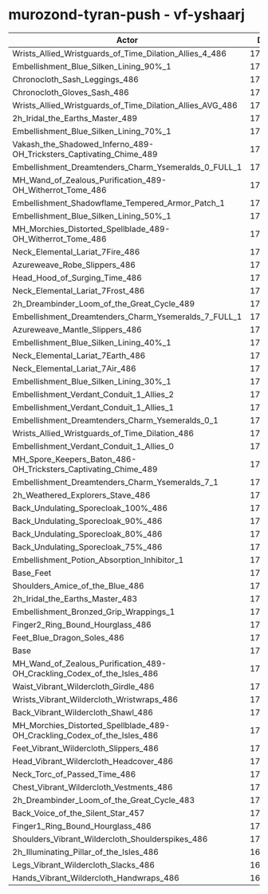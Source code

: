 # murozond-tyran-push - vf-yshaarj
| Actor | DPS | Increase |
|---|:---:|:---:|
|Wrists_Allied_Wristguards_of_Time_Dilation_Allies_4_486|175149|2.48%|
|Embellishment_Blue_Silken_Lining_90%_1|174952|2.37%|
|Chronocloth_Sash_Leggings_486|174582|2.15%|
|Chronocloth_Gloves_Sash_486|174539|2.13%|
|Wrists_Allied_Wristguards_of_Time_Dilation_Allies_AVG_486|174331|2.01%|
|2h_Iridal_the_Earths_Master_489|174075|1.86%|
|Embellishment_Blue_Silken_Lining_70%_1|174033|1.83%|
|Vakash_the_Shadowed_Inferno_489-OH_Tricksters_Captivating_Chime_489|173984|1.80%|
|Embellishment_Dreamtenders_Charm_Ysemeralds_0_FULL_1|173384|1.45%|
|MH_Wand_of_Zealous_Purification_489-OH_Witherrot_Tome_486|173311|1.41%|
|Embellishment_Shadowflame_Tempered_Armor_Patch_1|173228|1.36%|
|Embellishment_Blue_Silken_Lining_50%_1|173202|1.34%|
|MH_Morchies_Distorted_Spellblade_489-OH_Witherrot_Tome_486|173106|1.29%|
|Neck_Elemental_Lariat_7Fire_486|173007|1.23%|
|Azureweave_Robe_Slippers_486|173005|1.23%|
|Head_Hood_of_Surging_Time_486|172976|1.21%|
|Neck_Elemental_Lariat_7Frost_486|172974|1.21%|
|2h_Dreambinder_Loom_of_the_Great_Cycle_489|172814|1.12%|
|Embellishment_Dreamtenders_Charm_Ysemeralds_7_FULL_1|172807|1.11%|
|Azureweave_Mantle_Slippers_486|172791|1.10%|
|Embellishment_Blue_Silken_Lining_40%_1|172753|1.08%|
|Neck_Elemental_Lariat_7Earth_486|172513|0.94%|
|Neck_Elemental_Lariat_7Air_486|172297|0.82%|
|Embellishment_Blue_Silken_Lining_30%_1|172247|0.79%|
|Embellishment_Verdant_Conduit_1_Allies_2|172207|0.76%|
|Embellishment_Verdant_Conduit_1_Allies_1|172175|0.74%|
|Embellishment_Dreamtenders_Charm_Ysemeralds_0_1|172139|0.72%|
|Wrists_Allied_Wristguards_of_Time_Dilation_486|172123|0.71%|
|Embellishment_Verdant_Conduit_1_Allies_0|172096|0.70%|
|MH_Spore_Keepers_Baton_486-OH_Tricksters_Captivating_Chime_489|171816|0.53%|
|Embellishment_Dreamtenders_Charm_Ysemeralds_7_1|171712|0.47%|
|2h_Weathered_Explorers_Stave_486|171674|0.45%|
|Back_Undulating_Sporecloak_100%_486|171645|0.43%|
|Back_Undulating_Sporecloak_90%_486|171625|0.42%|
|Back_Undulating_Sporecloak_80%_486|171542|0.37%|
|Back_Undulating_Sporecloak_75%_486|171522|0.36%|
|Embellishment_Potion_Absorption_Inhibitor_1|171299|0.23%|
|Base_Feet|171296|0.23%|
|Shoulders_Amice_of_the_Blue_486|171268|0.21%|
|2h_Iridal_the_Earths_Master_483|171142|0.14%|
|Embellishment_Bronzed_Grip_Wrappings_1|171066|0.09%|
|Finger2_Ring_Bound_Hourglass_486|170911|0.00%|
|Feet_Blue_Dragon_Soles_486|170906|0.00%|
|Base|170904|0.00%|
|MH_Wand_of_Zealous_Purification_489-OH_Crackling_Codex_of_the_Isles_486|170856|-0.03%|
|Waist_Vibrant_Wildercloth_Girdle_486|170789|-0.07%|
|Wrists_Vibrant_Wildercloth_Wristwraps_486|170781|-0.07%|
|Back_Vibrant_Wildercloth_Shawl_486|170660|-0.14%|
|MH_Morchies_Distorted_Spellblade_489-OH_Crackling_Codex_of_the_Isles_486|170599|-0.18%|
|Feet_Vibrant_Wildercloth_Slippers_486|170569|-0.20%|
|Head_Vibrant_Wildercloth_Headcover_486|170342|-0.33%|
|Neck_Torc_of_Passed_Time_486|170307|-0.35%|
|Chest_Vibrant_Wildercloth_Vestments_486|170290|-0.36%|
|2h_Dreambinder_Loom_of_the_Great_Cycle_483|170235|-0.39%|
|Back_Voice_of_the_Silent_Star_457|170230|-0.39%|
|Finger1_Ring_Bound_Hourglass_486|170060|-0.49%|
|Shoulders_Vibrant_Wildercloth_Shoulderspikes_486|170059|-0.49%|
|2h_Illuminating_Pillar_of_the_Isles_486|169800|-0.65%|
|Legs_Vibrant_Wildercloth_Slacks_486|169625|-0.75%|
|Hands_Vibrant_Wildercloth_Handwraps_486|169458|-0.85%|
